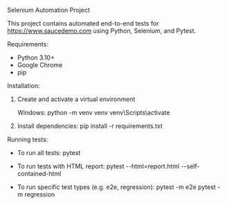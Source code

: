 Selenium Automation Project

This project contains automated end-to-end tests for https://www.saucedemo.com using Python, Selenium, and Pytest.

Requirements:

- Python 3.10+
- Google Chrome
- pip

Installation:

1. Create and activate a virtual environment

   Windows:
   python -m venv venv
   venv\Scripts\activate

2. Install dependencies:
   pip install -r requirements.txt

Running tests:

- To run all tests:
  pytest

- To run tests with HTML report:
  pytest --html=report.html --self-contained-html

- To run specific test types (e.g. e2e, regression):
  pytest -m e2e
  pytest -m regression
